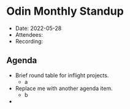 # Odin Monthly Standup 

* Date: 2022-05-28
* Attendees: 
* Recording: 

## Agenda

- Brief round table for inflight projects.
    - a
- Replace me with another agenda item.
    - b
- 
